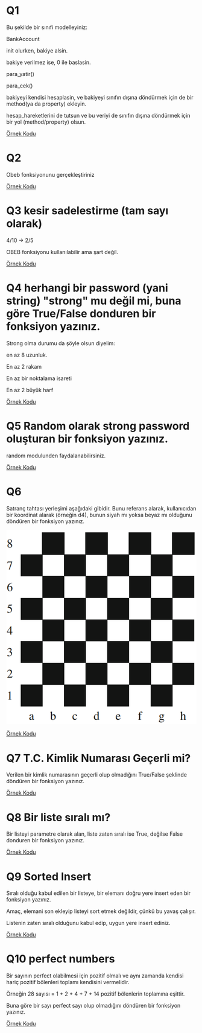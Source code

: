 # Q1
Bu şekilde bir sınıfi modelleyiniz:

BankAccount

   init olurken, bakiye alsin.
   
   bakiye verilmez ise, 0 ile baslasin.
   
   para_yatir()
   
   para_cek()
   
   bakiyeyi kendisi hesaplasin, ve bakiyeyi sınıfın dışına döndürmek için de bir method(ya da property) ekleyin.
   
   hesap_hareketlerini de tutsun ve bu veriyi de sınıfın dışına döndürmek için bir yol (method/property) olsun.


[Örnek Kodu](q1.py)

# Q2
Obeb fonksiyonunu gerçekleştiriniz

[Örnek Kodu](q3.py)

# Q3 kesir sadelestirme (tam sayı olarak)
4/10 -> 2/5

OBEB fonksiyonu kullanılabilir ama şart değil.

[Örnek Kodu](q3.py)

# Q4 herhangi bir password (yani string) "strong" mu değil mi, buna göre True/False donduren bir fonksiyon yazınız.
Strong olma durumu da şöyle olsun diyelim:

en az 8 uzunluk.

En az 2 rakam

En az bir noktalama isareti

En az 2 büyük harf

[Örnek Kodu](q4.py)

# Q5 Random olarak strong password oluşturan bir fonksiyon yazınız.

random modulunden faydalanabilirsiniz.

[Örnek Kodu](q5.py)

# Q6

Satranç tahtası yerleşimi aşağıdaki gibidir. Bunu referans alarak, kullanıcıdan bir koordinat alarak (örneğin d4), bunun siyah mı yoksa beyaz mı olduğunu döndüren bir fonksiyon yazınız.

![Alt text](../img/chessboard.png?raw=true "Title")

[Örnek Kodu](q6.py)

# Q7 T.C. Kimlik Numarası Geçerli mi?

Verilen bir kimlik numarasının geçerli olup olmadığını True/False şeklinde döndüren bir fonksiyon yazınız.

[Örnek Kodu](q7.py)

# Q8 Bir liste sıralı mı?

Bir listeyi parametre olarak alan, liste zaten sıralı ise True, değilse False donduren bir fonksiyon yazınız.

[Örnek Kodu](q8.py)

# Q9 Sorted Insert

Sıralı olduğu kabul edilen bir listeye, bir elemanı doğru yere insert eden bir fonksiyon yazınız.

Amaç, elemani son ekleyip listeyi sort etmek değildir, çünkü bu yavaş çalışır.

Listenin zaten sıralı olduğunu kabul edip, uygun yere insert ediniz.

[Örnek Kodu](q9.py)

# Q10 perfect numbers

Bir sayının perfect olabilmesi için pozitif olmalı ve aynı zamanda kendisi hariç pozitif bölenleri toplamı kendisini vermelidir.

Örneğin 28 sayısı = 1 + 2 + 4 + 7 + 14 pozitif bölenlerin toplamına eşittir.

Buna göre bir sayı perfect sayı olup olmadığını döndüren bir fonksiyon yazınız.

[Örnek Kodu](q10.py)



